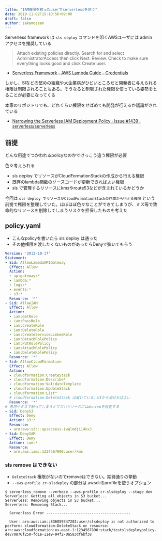 ```yaml
---
title: "IAM権限を絞ったuserでserverlessを使う"
date: 2019-11-02T15:10:56+09:00
draft: false
author: sakamossan
---
```


Serverless framework は `sls deploy` コマンドを叩くAWSユーザには admin アクセスを推奨している

>  Attach existing policies directly. Search for and select AdministratorAccess then click Next: Review. Check to make sure everything looks good and click Create user.

- [Serverless Framework - AWS Lambda Guide - Credentials](https://serverless.com/framework/docs/providers/aws/guide/credentials/)

しかし、SIなどの堅めの組織や大企業病がひどいところだと開発者に与えられる権限は制限されることもある。そうなると制限された権限を使っている姿勢をとることが必要になってくる

本家のリポジトリでも、どれくらい権限をせばめても開発が行えるか議論がされている

- [Narrowing the Serverless IAM Deployment Policy · Issue #1439 · serverless/serverless](https://github.com/serverless/serverless/issues/1439)


## 前提

どんな用途でつかわれるpolicyなのかでけっこう違う権限が必要

色々考えられる

- sls deploy でリソースがCloudFormationStackの作成から行える権限
- 既存のlambda関数のソースコードが更新できればよい権限
- sls で管理するリソースにkmsやroute53などが含まれているかどうか

今回は `sls deploy でリソースがCloudFormationStackの作成から行える権限`  という前提で権限を整理していた。ほぼほぼ色々なことができてしまうが、ミス等で致命的なリソースを削除してしまうリスクを担保したものを考えた


## policy.yaml

- こんなpolicyを書いたら sls deploy は通った
- その他権限を渡したくないものがあったらDenyで弾いてもらう

```yaml
Version: '2012-10-17'
Statement:
- Sid: AllowLambdaAPIGateway
  Effect: Allow
  Action:
  - apigateway:*
  - lambda:*
  - logs:*
  - events:*
  - s3:*
  Resource: '*'
- Sid: AllowIAM
  Effect: Allow
  Action:
  - iam:GetRole
  - iam:PassRole
  - iam:CreateRole
  - iam:DeleteRole
  - iam:CreateServiceLinkedRole
  - iam:DetachRolePolicy
  - iam:PutRolePolicy
  - iam:AttachRolePolicy
  - iam:DeleteRolePolicy
  Resource: '*'
- Sid: AllowCloudFormation
  Effect: Allow
  Action:
  - cloudformation:CreateStack
  - cloudformation:Describe*
  - cloudformation:ValidateTemplate
  - cloudformation:UpdateStack
  - cloudformation:List*
  # cloudformation:DeleteStack は省いている。UIから消せればよい
  Resource: '*'
# 悪用やミスで触ってしまうとマズいリソースにはdeniedを設定する
- Sid: DenyS3
  Effect: Deny
  Action: s3:*
  Resource:
  - arn:aws:s3:::apiaccess-1wqlmdji14kx3
- Sid: DenyIAM
  Effect: Deny
  Action: iam:*
  Resource:
  - arn:aws:iam::1234567890:user/kms
```


### sls remove はできない

- `DeleteStack` 権限がないのでremoveはできない。期待通りの挙動
- `--aws-profile cr-slsdeploy` の部分は awscliのprofileを使うオプション

```console
$ serverless remove --verbose --aws-profile cr-slsdeploy --stage dev
Serverless: Getting all objects in S3 bucket...
Serverless: Removing objects in S3 bucket...
Serverless: Removing Stack...

  Serverless Error ---------------------------------------

  User: arn:aws:iam::836859347283:user/slsdeploy is not authorized to perform: cloudformation:DeleteStack on resource: arn:aws:cloudformation:us-east-1:1234567890:stack/testslsdeploypolicy-dev/0876f250-fd1e-11e9-94f2-0a583df6bf38
```
